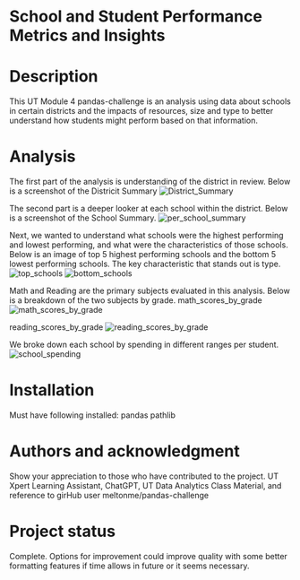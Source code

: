 # School and Student Performance Metrics and Insights
# Description
This UT Module 4 pandas-challenge is an analysis using data about schools in certain districts and the impacts of resources, size and type to better understand how students might perform based on that information.

# Analysis

The first part of the analysis is understanding of the district in review. 
Below is a screenshot of the Districit Summary
![District_Summary](district_summary.png)

The second part is a deeper looker at each school within the district. Below is a screenshot of the School Summary.
![per_school_summary](image.png)

Next, we wanted to understand what schools were the highest performing and lowest performing, and what were the characteristics of those schools. Below is an image of top 5 highest performing schools and the bottom 5 lowest performing schools. The key characteristic that stands out is type.
![top_schools](top_schools.png)
![bottom_schools](bottom_schools.png)

Math and Reading are the primary subjects evaluated in this analysis. Below is a breakdown of the two subjects by grade. 
math_scores_by_grade
![math_scores_by_grade](math_scores_by_grade.png)

reading_scores_by_grade
![reading_scores_by_grade](reading_scores_by_grade.png)

We broke down each school by spending in different ranges per student.
![school_spending](school_spending.png)



# Installation
Must have following installed:
    pandas 
    pathlib

# Authors and acknowledgment
Show your appreciation to those who have contributed to the project.
UT Xpert Learning Assistant, ChatGPT, UT Data Analytics Class Material, and reference to girHub user meltonme/pandas-challenge

# Project status
Complete. Options for improvement could improve quality with some better formatting features if time allows in future or it seems necessary. 

